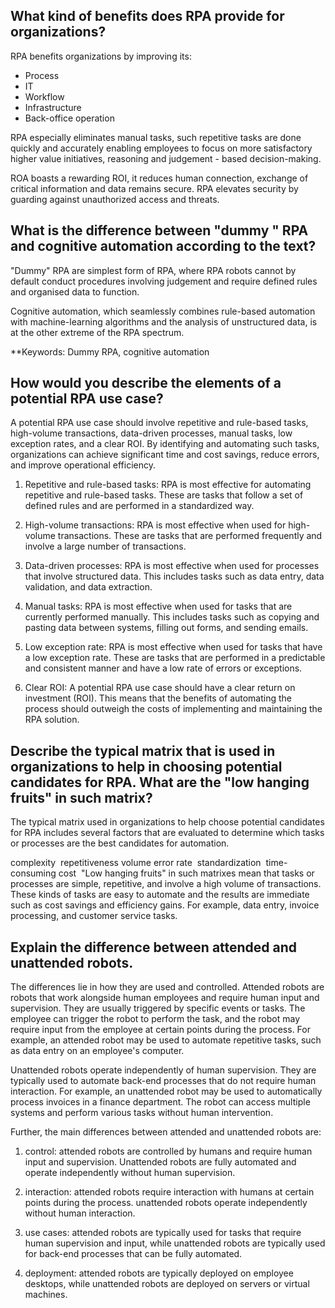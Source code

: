 
## What kind of benefits does RPA provide for organizations?

RPA benefits organizations by improving its:
- Process
- IT
- Workflow
- Infrastructure
- Back-office operation 

RPA especially eliminates manual tasks, such repetitive tasks are done quickly and accurately enabling employees to focus on more satisfactory higher value initiatives, reasoning and judgement - based decision-making. 

ROA boasts a rewarding ROI, it reduces human connection, exchange of critical information and data remains secure. RPA elevates security by guarding against unauthorized access and threats. 

## What is the difference between "dummy " RPA and cognitive automation according to the text? 

"Dummy" RPA are simplest form of RPA, where RPA robots cannot by default conduct procedures involving judgement and require defined rules and organised data to function. 

Cognitive automation, which seamlessly combines rule-based automation with machine-learning algorithms and the analysis of unstructured data, is at the other extreme of the RPA spectrum.

**Keywords: Dummy RPA, cognitive automation 

## How would you describe the elements of a potential RPA use case? 

A potential RPA use case should involve repetitive and rule-based tasks, high-volume transactions, data-driven processes, manual tasks, low exception rates, and a clear ROI. By identifying and automating such tasks, organizations can achieve significant time and cost savings, reduce errors, and improve operational efficiency.

1. Repetitive and rule-based tasks: RPA is most effective for automating repetitive and rule-based tasks. These are tasks that follow a set of defined rules and are performed in a standardized way.

2. High-volume transactions: RPA is most effective when used for high-volume transactions. These are tasks that are performed frequently and involve a large number of transactions.

3. Data-driven processes: RPA is most effective when used for processes that involve structured data. This includes tasks such as data entry, data validation, and data extraction.

4. Manual tasks: RPA is most effective when used for tasks that are currently performed manually. This includes tasks such as copying and pasting data between systems, filling out forms, and sending emails.

5. Low exception rate: RPA is most effective when used for tasks that have a low exception rate. These are tasks that are performed in a predictable and consistent manner and have a low rate of errors or exceptions.

6. Clear ROI: A potential RPA use case should have a clear return on investment (ROI). This means that the benefits of automating the process should outweigh the costs of implementing and maintaining the RPA solution.

## Describe the typical matrix that is used in organizations to help in choosing potential candidates for RPA. What are the "low hanging fruits" in such matrix?

The typical matrix used in organizations to help choose potential candidates for RPA includes several factors that are evaluated to determine which tasks or processes are the best candidates for automation. 

complexity 
repetitiveness
volume
error rate 
standardization 
time-consuming
cost 
"Low hanging fruits" in such matrixes mean that tasks or processes are simple, repetitive, and involve a high volume of transactions. These kinds of tasks are easy to automate and the results are immediate such as cost savings and efficiency gains. For example, data entry, invoice processing, and customer service tasks. 

## Explain the difference between attended and unattended robots.

The differences lie in how they are used and controlled. Attended robots are robots that work alongside human employees and require human input and supervision. They are usually triggered by specific events or tasks. The employee can trigger the robot to perform the task, and the robot may require input from the employee at certain points during the process. For example, an attended robot may be used to automate repetitive tasks, such as data entry on an employee's computer. 

Unattended robots operate independently of human supervision. They are typically used to automate back-end processes that do not require human interaction. For example, an unattended robot may be used to automatically process invoices in a finance department. The robot can access multiple systems and perform various tasks without human intervention.



Further, the main differences between attended and unattended robots are: 

1. control: attended robots are controlled by humans and require human input and supervision. Unattended robots are fully automated and operate independently without human supervision.

2. interaction: attended robots require interaction with humans at certain points during the process. unattended robots operate independently without human interaction.

3. use cases: attended robots are typically used for tasks that require human supervision and input, while unattended robots are typically used for back-end processes that can be fully automated.

4. deployment: attended robots are typically deployed on employee desktops, while unattended robots are deployed on servers or virtual machines. 










